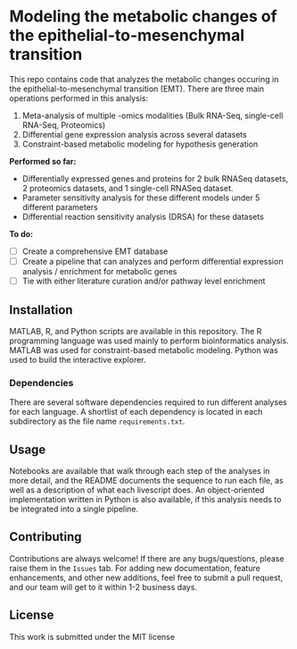 # Modeling the metabolic changes of the epithelial-to-mesenchymal transition 
This repo contains code that analyzes the metabolic changes occuring in the epithelial-to-mesenchymal transition (EMT). There are three main operations performed in this analysis:

  1. Meta-analysis of multiple -omics modalities (Bulk RNA-Seq, single-cell RNA-Seq, Proteomics)
  2. Differential gene expression analysis across several datasets
  3. Constraint-based metabolic modeling for hypothesis generation  
  
**Performed so far:**
  * Differentially expressed genes and proteins for 2 bulk RNASeq datasets, 2 proteomics datasets, and 1 single-cell RNASeq dataset.
  * Parameter sensitivity analysis for these different models under 5 different parameters
  * Differential reaction sensitivity analysis (DRSA) for these datasets

**To do:**
  - [ ] Create a comprehensive EMT database
  - [ ] Create a pipeline that can analyzes and perform differential expression analysis / enrichment for metabolic genes
  - [ ] Tie with either literature curation and/or pathway level enrichment
  
## Installation
MATLAB, R, and Python scripts are available in this repository. The R programming language was used mainly to perform bioinformatics analysis. MATLAB was used for constraint-based metabolic modeling. Python was used to build the interactive explorer. 
  
### Dependencies
There are several software dependencies required to run different analyses for each language. A shortlist of each dependency is located in each subdirectory as the file name `requirements.txt`. 
  
## Usage
Notebooks are available that walk through each step of the analyses in more detail, and the README documents the sequence to run each file, as well as a description of what each livescript does. An object-oriented implementation written in Python is also available, if this analysis needs to be integrated into a single pipeline.
  
## Contributing
Contributions are always welcome! If there are any bugs/questions, please raise them in the `Issues` tab. For adding new documentation, feature enhancements, and other new additions, feel free to submit a pull request, and our team will get to it within 1-2 business days.
  
## License
This work is submitted under the MIT license
